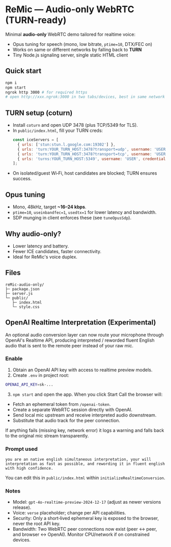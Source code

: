 
# ReMic — Audio-only WebRTC (TURN-ready)

Minimal **audio-only** WebRTC demo tailored for realtime voice:
- Opus tuning for speech (mono, low bitrate, `ptime=10`, DTX/FEC on)
- Works on same or different networks by falling back to **TURN**
- Tiny Node.js signaling server, single static HTML client

## Quick start
```bash
npm i
npm start
ngrok http 3000 # for required https
# open http://xxx.ngrok:3000 in two tabs/devices, best in same network without isolation
```

## TURN setup (coturn)
- Install `coturn` and open UDP 3478 (plus TCP/5349 for TLS).
- In `public/index.html`, fill your TURN creds:
  ```js
  const iceServers = [
    { urls: ['stun:stun.l.google.com:19302'] },
    { urls: 'turn:YOUR_TURN_HOST:3478?transport=udp', username: 'USER', credential: 'PASS' },
    { urls: 'turn:YOUR_TURN_HOST:3478?transport=tcp', username: 'USER', credential: 'PASS' },
    { urls: 'turns:YOUR_TURN_HOST:5349', username: 'USER', credential: 'PASS' }
  ];
  ```
- On isolated/guest Wi‑Fi, host candidates are blocked; TURN ensures success.

## Opus tuning
- Mono, 48kHz, target **~16–24 kbps**.
- `ptime=10`, `useinbandfec=1`, `usedtx=1` for lower latency and bandwidth.
- SDP munging in client enforces these (see `tuneOpusSdp`).

## Why audio-only?
- Lower latency and battery.
- Fewer ICE candidates, faster connectivity.
- Ideal for ReMic's voice duplex.

## Files
```
reMic-audio-only/
├─ package.json
├─ server.js
└─ public/
   ├─ index.html
   └─ style.css
```

## OpenAI Realtime Interpretation (Experimental)

An optional audio conversion layer can now route your microphone through OpenAI's Realtime API, producing interpreted / reworded fluent English audio that is sent to the remote peer instead of your raw mic.

### Enable
1. Obtain an OpenAI API key with access to realtime preview models.
2. Create `.env` in project root:
  ```bash
  OPENAI_API_KEY=sk-...
  ```
3. `npm start` and open the app. When you click Start Call the browser will:
  - Fetch an ephemeral token from `/openai-token`.
  - Create a separate WebRTC session directly with OpenAI.
  - Send local mic upstream and receive interpreted audio downstream.
  - Substitute that audio track for the peer connection.

If anything fails (missing key, network error) it logs a warning and falls back to the original mic stream transparently.

### Prompt used
```
you are an native english simultaneous interpretation, your will interpretation as fast as possible, and rewording it in fluent english with high confidence.
```

You can edit this in `public/index.html` within `initializeRealtimeConversion`.

### Notes
- Model: `gpt-4o-realtime-preview-2024-12-17` (adjust as newer versions release).
- Voice: `verse` placeholder; change per API capabilities.
- Security: Only a short‑lived ephemeral key is exposed to the browser, never the root API key.
- Bandwidth: Two WebRTC peer connections now exist (peer <-> peer, and browser <-> OpenAI). Monitor CPU/network if on constrained devices.
